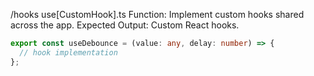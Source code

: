 /hooks
use[CustomHook].ts
Function: Implement custom hooks shared across the app.
Expected Output: Custom React hooks.

```typescript
export const useDebounce = (value: any, delay: number) => {
  // hook implementation
};
```
